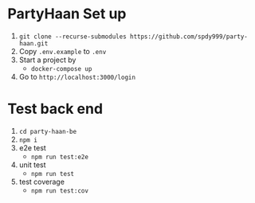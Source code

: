 # PartyHaan Set up
1. `git clone --recurse-submodules https://github.com/spdy999/party-haan.git`
2. Copy `.env.example` to `.env`
3. Start a project by
   -  `docker-compose up`
4. Go to `http://localhost:3000/login`

# Test back end
1. `cd party-haan-be`
2. `npm i`
3. e2e test
   - `npm run test:e2e`
4. unit test
   - `npm run test`
5. test coverage
   - `npm run test:cov`